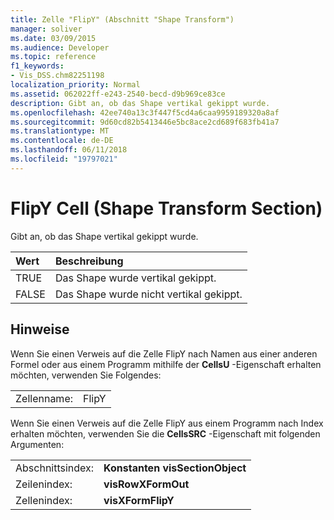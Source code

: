 ```yaml
---
title: Zelle "FlipY" (Abschnitt "Shape Transform")
manager: soliver
ms.date: 03/09/2015
ms.audience: Developer
ms.topic: reference
f1_keywords:
- Vis_DSS.chm82251198
localization_priority: Normal
ms.assetid: 062022ff-e243-2540-becd-d9b969ce83ce
description: Gibt an, ob das Shape vertikal gekippt wurde.
ms.openlocfilehash: 42ee740a13c3f447f5cd4a6caa9959189320a8af
ms.sourcegitcommit: 9d60cd82b5413446e5bc8ace2cd689f683fb41a7
ms.translationtype: MT
ms.contentlocale: de-DE
ms.lasthandoff: 06/11/2018
ms.locfileid: "19797021"
---
```

# <a name="flipy-cell-shape-transform-section"></a>FlipY Cell (Shape Transform Section)

Gibt an, ob das Shape vertikal gekippt wurde.
  
|**Wert**|**Beschreibung**|
|:-----|:-----|
| TRUE  <br/> | Das Shape wurde vertikal gekippt.  <br/> |
| FALSE  <br/> | Das Shape wurde nicht vertikal gekippt.  <br/> |
   
## <a name="remarks"></a>Hinweise

Wenn Sie einen Verweis auf die Zelle FlipY nach Namen aus einer anderen Formel oder aus einem Programm mithilfe der **CellsU** -Eigenschaft erhalten möchten, verwenden Sie Folgendes: 
  
|||
|:-----|:-----|
| Zellenname:  <br/> | FlipY  <br/> |
   
Wenn Sie einen Verweis auf die Zelle FlipY aus einem Programm nach Index erhalten möchten, verwenden Sie die **CellsSRC** -Eigenschaft mit folgenden Argumenten: 
  
|||
|:-----|:-----|
| Abschnittsindex:  <br/> |**Konstanten visSectionObject** <br/> |
| Zeilenindex:  <br/> |**visRowXFormOut** <br/> |
| Zellenindex:  <br/> |**visXFormFlipY** <br/> |
   


